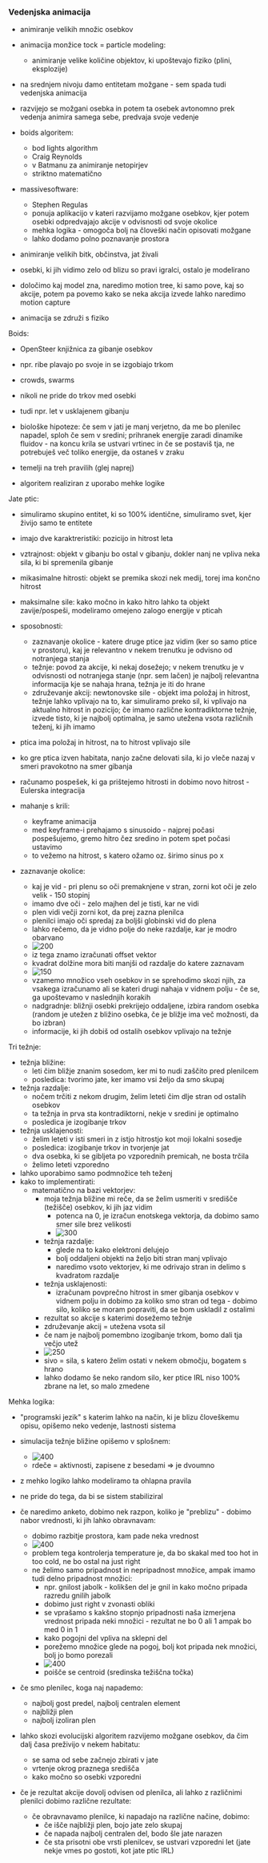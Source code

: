 ### Vedenjska animacija

- animiranje velikih množic osebkov
- animacija monžice tock = particle modeling:
	- animiranje velike količine objektov, ki upoštevajo fiziko (plini, eksplozije)
- na srednjem nivoju damo entitetam možgane - sem spada tudi vedenjska animacija
- razvijejo se možgani osebka in potem ta osebek avtonomno prek vedenja animira samega sebe, predvaja svoje vedenje

- boids algoritem:
	- bod lights algorithm
	- Craig Reynolds
	- v Batmanu za animiranje netopirjev
	- striktno matematično

- massivesoftware:
	- Stephen Regulas
	- ponuja aplikacijo v kateri razvijamo možgane osebkov, kjer potem osebki odpredvajajo akcije v odvisnosti od svoje okolice
	- mehka logika - omogoča bolj na človeški način opisovati možgane
	- lahko dodamo polno poznavanje prostora

- animiranje velikih bitk, občinstva, jat živali
- osebki, ki jih vidimo zelo od blizu so pravi igralci, ostalo je modelirano
- določimo kaj model zna, naredimo motion tree, ki samo pove, kaj so akcije, potem pa povemo kako se neka akcija izvede lahko naredimo motion capture
- animacija se združi s fiziko

Boids:
- OpenSteer knjižnica za gibanje osebkov
- npr. ribe plavajo po svoje in se izgobiajo trkom
- crowds, swarms
- nikoli ne pride do trkov med osebki
- tudi npr. let v usklajenem gibanju

- biološke hipoteze: če sem v jati je manj verjetno, da me bo plenilec napadel, sploh če sem v sredini; prihranek energije zaradi dinamike fluidov - na koncu krila se ustvari vrtinec in če se postaviš tja, ne potrebuješ več toliko energije, da ostaneš v zraku

- temelji na treh pravilih (glej naprej)

- algoritem realiziran z uporabo mehke logike

Jate ptic:
- simuliramo skupino entitet, ki so 100% identične, simuliramo svet, kjer živijo samo te entitete
- imajo dve karaktreristiki: pozicijo in hitrost leta
- vztrajnost: objekt v gibanju bo ostal v gibanju, dokler nanj ne vpliva neka sila, ki bi spremenila gibanje
- mikasimalne hitrosti: objekt se premika skozi nek medij, torej ima končno hitrost
- maksimalne sile: kako močno in kako hitro lahko ta objekt zavije/pospeši, modeliramo omejeno zalogo energije v pticah
- sposobnosti:
	- zaznavanje okolice - katere druge ptice jaz vidim (ker so samo ptice v prostoru), kaj je relevantno v nekem trenutku je odvisno od notranjega stanja
	- težnje: povod za akcije, ki nekaj dosežejo; v nekem trenutku je v odvisnosti od notranjega stanje (npr. sem lačen) je najbolj relevantna informacija kje se nahaja hrana, težnja je iti do hrane
	- združevanje akcij: newtonovske sile - objekt ima položaj in hitrost, težnje lahko vplivajo na to, kar simuliramo preko sil, ki vplivajo na aktualno hitrost in pozicijo; če imamo različne kontradiktorne težnje, izvede tisto, ki je najbolj optimalna, je samo utežena vsota različnih teženj, ki jih imamo
- ptica ima položaj in hitrost, na to hitrost vplivajo sile
- ko gre ptica izven habitata, nanjo začne delovati sila, ki jo vleče nazaj v smeri pravokotno na smer gibanja
- računamo pospešek, ki ga prištejemo hitrosti in dobimo novo hitrost - Eulerska integracija

- mahanje s krili:
	- keyframe animacija
	- med keyframe-i prehajamo s sinusoido - najprej počasi pospešujemo, gremo hitro čez sredino in potem spet počasi ustavimo
	- to vežemo na hitrost, s katero ožamo oz. širimo sinus po x

- zaznavanje okolice:
	- kaj je vid - pri plenu so oči premaknjene v stran, zorni kot oči je zelo velik - 150 stopinj
	- imamo dve oči - zelo majhen del je tisti, kar ne vidi
	- plen vidi večji zorni kot, da prej zazna plenilca
	- plenilci imajo oči spredaj za boljši globinski vid do plena
	- lahko rečemo, da je vidno polje do neke razdalje, kar je modro obarvano
	- ![200](../../Images2/Pasted%20image%2020241218110233.png)
	- iz tega znamo izračunati offset vektor
	- kvadrat dolžine mora biti manjši od razdalje do katere zaznavam
	- ![150](../../Images2/Pasted%20image%2020241218110307.png)
	- vzamemo množico vseh osebkov in se sprehodimo skozi njih, za vsakega izračunamo ali se kateri drugi nahaja v vidnem polju - če se, ga upoštevamo v naslednjih korakih
	- nadgradnje: bližnji osebki prekrijejo oddaljene, izbira random osebka (random je utežen z bližino osebka, če je bližje ima več možnosti, da bo izbran)
	- informacije, ki jih dobiš od ostalih osebkov vplivajo na težnje

Tri težnje:
- težnja bližine:
	- leti čim bližje znanim sosedom, ker mi to nudi zaščito pred plenilcem
	- posledica: tvorimo jate, ker imamo vsi željo da smo skupaj
- težnja razdalje:
	- nočem trčiti z nekom drugim, želim leteti čim dlje stran od ostalih osebkov
	- ta težnja in prva sta kontradiktorni, nekje v sredini je optimalno
	- posledica je izogibanje trkov
- težnja usklajenosti:
	- želim leteti v isti smeri in z istjo hitrostjo kot moji lokalni sosedje
	- posledica: izogibanje trkov in tvorjenje jat
	- dva osebka, ki se gibljeta po vzporednih premicah, ne bosta trčila
	- želimo leteti vzporedno
- lahko uporabimo samo podmnožice teh teženj
- kako to implementirati:
	- matematično na bazi vektorjev:
		- moja težnja bližine mi reče, da se želim usmeriti v središče (težišče) osebkov, ki jih jaz vidim
			- potenca na 0, je izračun enotskega vektorja, da dobimo samo smer sile brez velikosti
			- ![300](../../Images2/Pasted%20image%2020241218113230.png)
		- težnja razdalje:
			- glede na to kako elektroni delujejo
			- bolj oddaljeni objekti na željo biti stran manj vplivajo
			- naredimo vsoto vektorjev, ki me odrivajo stran in delimo s kvadratom razdalje
		- težnja usklajenosti:
			- izračunam povprečno hitrost in smer gibanja osebkov v vidnem polju in dobimo za koliko smo stran od tega - dobimo silo, koliko se moram popraviti, da se bom uskladil z ostalimi
		- rezultat so akcije s katerimi dosežemo težnje
		- združevanje akcij = utežena vsota sil
		- če nam je najbolj pomembno izogibanje trkom, bomo dali tja večjo utež
		- ![250](../../Images2/Pasted%20image%2020241218113553.png)
		- sivo = sila, s katero želim ostati v nekem območju, bogatem s hrano
		- lahko dodamo še neko random silo, ker ptice IRL niso 100% zbrane na let, so malo zmedene

Mehka logika:
- "programski jezik" s katerim lahko na način, ki je blizu človeškemu opisu, opišemo neko vedenje, lastnosti sistema
- simulacija težnje bližine opišemo v splošnem:
	- ![400](../../Images2/Pasted%20image%2020241218113928.png)
	- rdeče = aktivnosti, zapisene z besedami => je dvoumno
- z mehko logiko lahko modeliramo ta ohlapna pravila
- ne pride do tega, da bi se sistem stabiliziral
- če naredimo anketo, dobimo nek razpon, koliko je "preblizu" - dobimo nabor vrednosti, ki jih lahko obravnavam:
	- dobimo razbitje prostora, kam pade neka vrednost
	- ![400](../../Images2/Pasted%20image%2020241218114419.png)
	- problem tega kontrolerja temperature je, da bo skakal med too hot in too cold, ne bo ostal na just right
	- ne želimo samo pripadnost in nepripadnost množice, ampak imamo tudi delno pripadnost množici:
		- npr. gnilost jabolk - kolikšen del je gnil in kako močno pripada razredu gnilih jabolk
		- dobimo just right v zvonasti obliki
		- se vprašamo s kakšno stopnjo pripadnosti naša izmerjena vrednost pripada neki množici - rezultat ne bo 0 ali 1 ampak bo med 0 in 1
		- kako pogojni del vpliva na sklepni del
		- porežemo množice glede na pogoj, bolj kot pripada nek množici, bolj jo bomo porezali
		- ![400](../../Images2/Pasted%20image%2020241218115220.png)
		- poišče se centroid (sredinska težiščna točka)

- če smo plenilec, koga naj napademo:
	- najbolj gost predel, najbolj centralen element
	- najbližji plen
	- najbolj izoliran plen
- lahko skozi evolucijski algoritem razvijemo možgane osebkov, da čim dalj časa preživijo v nekem habitatu:
	- se sama od sebe začnejo zbirati v jate
	- vrtenje okrog praznega središča
	- kako močno so osebki vzporedni
- če je rezultat akcije dovolj odvisen od plenilca, ali lahko z različnimi plenilci dobimo različne rezultate:
	- če obravnavamo plenilce, ki napadajo na različne načine, dobimo:
		- če išče najbližji plen, bojo jate zelo skupaj
		- če napada najbolj centralen del, bodo šle jate narazen
		- če sta prisotni obe vrsti plenilcev, se ustvari vzporedni let (jate nekje vmes po gostoti, kot jate ptic IRL)